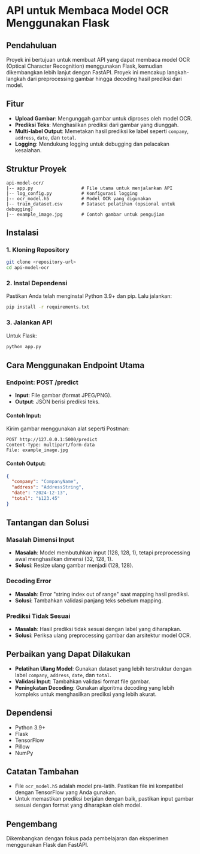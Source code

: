 # API untuk Membaca Model OCR Menggunakan Flask

## Pendahuluan
Proyek ini bertujuan untuk membuat API yang dapat membaca model OCR (Optical Character Recognition) menggunakan Flask, kemudian dikembangkan lebih lanjut dengan FastAPI. Proyek ini mencakup langkah-langkah dari preprocessing gambar hingga decoding hasil prediksi dari model.

## Fitur
- **Upload Gambar**: Mengunggah gambar untuk diproses oleh model OCR.
- **Prediksi Teks**: Menghasilkan prediksi dari gambar yang diunggah.
- **Multi-label Output**: Memetakan hasil prediksi ke label seperti `company`, `address`, `date`, dan `total`.
- **Logging**: Mendukung logging untuk debugging dan pelacakan kesalahan.

## Struktur Proyek
```
api-model-ocr/
|-- app.py                  # File utama untuk menjalankan API
|-- log_config.py           # Konfigurasi logging
|-- ocr_model.h5            # Model OCR yang digunakan
|-- train_dataset.csv       # Dataset pelatihan (opsional untuk debugging)
|-- example_image.jpg       # Contoh gambar untuk pengujian
```

## Instalasi

### 1. Kloning Repository
```bash
git clone <repository-url>
cd api-model-ocr
```

### 2. Instal Dependensi
Pastikan Anda telah menginstal Python 3.9+ dan pip. Lalu jalankan:
```bash
pip install -r requirements.txt
```

### 3. Jalankan API
Untuk Flask:
```bash
python app.py
```

## Cara Menggunakan Endpoint Utama

### Endpoint: **POST /predict**
- **Input**: File gambar (format JPEG/PNG).
- **Output**: JSON berisi prediksi teks.

#### Contoh Input:
Kirim gambar menggunakan alat seperti Postman:
```
POST http://127.0.0.1:5000/predict
Content-Type: multipart/form-data
File: example_image.jpg
```

#### Contoh Output:
```json
{
  "company": "CompanyName",
  "address": "AddressString",
  "date": "2024-12-13",
  "total": "$123.45"
}
```

## Tantangan dan Solusi

### Masalah Dimensi Input
- **Masalah**: Model membutuhkan input (128, 128, 1), tetapi preprocessing awal menghasilkan dimensi (32, 128, 1).
- **Solusi**: Resize ulang gambar menjadi (128, 128).

### Decoding Error
- **Masalah**: Error "string index out of range" saat mapping hasil prediksi.
- **Solusi**: Tambahkan validasi panjang teks sebelum mapping.

### Prediksi Tidak Sesuai
- **Masalah**: Hasil prediksi tidak sesuai dengan label yang diharapkan.
- **Solusi**: Periksa ulang preprocessing gambar dan arsitektur model OCR.

## Perbaikan yang Dapat Dilakukan
- **Pelatihan Ulang Model**: Gunakan dataset yang lebih terstruktur dengan label `company`, `address`, `date`, dan `total`.
- **Validasi Input**: Tambahkan validasi format file gambar.
- **Peningkatan Decoding**: Gunakan algoritma decoding yang lebih kompleks untuk menghasilkan prediksi yang lebih akurat.

## Dependensi
- Python 3.9+
- Flask
- TensorFlow
- Pillow
- NumPy

## Catatan Tambahan
- File `ocr_model.h5` adalah model pra-latih. Pastikan file ini kompatibel dengan TensorFlow yang Anda gunakan.
- Untuk memastikan prediksi berjalan dengan baik, pastikan input gambar sesuai dengan format yang diharapkan oleh model.

## Pengembang
Dikembangkan dengan fokus pada pembelajaran dan eksperimen menggunakan Flask dan FastAPI.
